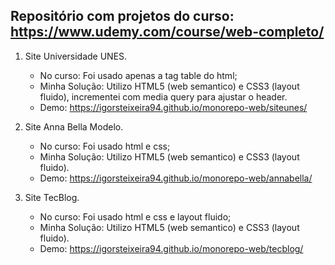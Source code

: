 ## Repositório com projetos do curso: https://www.udemy.com/course/web-completo/

1. Site Universidade UNES.
   - No curso: Foi usado apenas a tag table do html;
   - Minha Solução: Utilizo HTML5 (web semantico) e CSS3 (layout fluido), incrementei com media query para ajustar o header.
   - Demo: https://igorsteixeira94.github.io/monorepo-web/siteunes/

2. Site Anna Bella Modelo.
   - No curso: Foi usado html e css;
   - Minha Solução: Utilizo HTML5 (web semantico) e CSS3 (layout fluido).
   - Demo: https://igorsteixeira94.github.io/monorepo-web/annabella/


3. Site TecBlog.
   - No curso: Foi usado html e css e layout fluido;
   - Minha Solução: Utilizo HTML5 (web semantico) e CSS3 (layout fluido).
   - Demo: https://igorsteixeira94.github.io/monorepo-web/tecblog/

